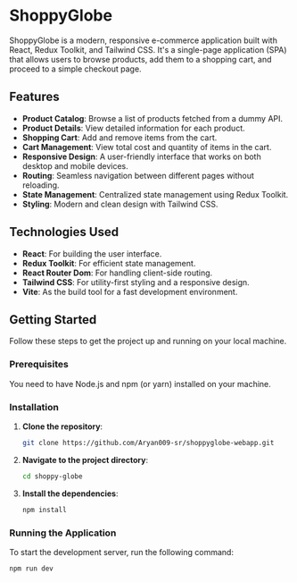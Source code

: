 # ShoppyGlobe

ShoppyGlobe is a modern, responsive e-commerce application built with React, Redux Toolkit, and Tailwind CSS. It's a single-page application (SPA) that allows users to browse products, add them to a shopping cart, and proceed to a simple checkout page.

## Features

-   **Product Catalog**: Browse a list of products fetched from a dummy API.
-   **Product Details**: View detailed information for each product.
-   **Shopping Cart**: Add and remove items from the cart.
-   **Cart Management**: View total cost and quantity of items in the cart.
-   **Responsive Design**: A user-friendly interface that works on both desktop and mobile devices.
-   **Routing**: Seamless navigation between different pages without reloading.
-   **State Management**: Centralized state management using Redux Toolkit.
-   **Styling**: Modern and clean design with Tailwind CSS.

## Technologies Used

-   **React**: For building the user interface.
-   **Redux Toolkit**: For efficient state management.
-   **React Router Dom**: For handling client-side routing.
-   **Tailwind CSS**: For utility-first styling and a responsive design.
-   **Vite**: As the build tool for a fast development environment.

## Getting Started

Follow these steps to get the project up and running on your local machine.

### Prerequisites

You need to have Node.js and npm (or yarn) installed on your machine.

### Installation

1.  **Clone the repository**:
    ```bash
    git clone https://github.com/Aryan009-sr/shoppyglobe-webapp.git
    ```
2.  **Navigate to the project directory**:
    ```bash
    cd shoppy-globe
    ```
3.  **Install the dependencies**:
    ```bash
    npm install
    ```

### Running the Application

To start the development server, run the following command:

```bash
npm run dev